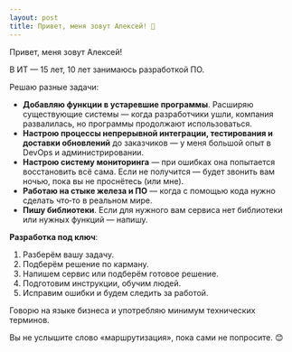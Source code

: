 ```yaml
---
layout: post
title: Привет, меня зовут Алексей! 👋
---
```


Привет, меня зовут Алексей!

В ИТ — 15 лет, 10 лет занимаюсь разработкой ПО.

Решаю разные задачи:
- **Добавляю функции в устаревшие программы**. Расширяю существующие системы — когда разработчики ушли, компания развалилась, но программы продолжают использоваться.
- **Настрою процессы непрерывной интеграции, тестирования и доставки обновлений** до заказчиков — у меня большой опыт в DevOps и администрировании.
- **Настрою систему мониторинга** — при ошибках она попытается восстановить всё сама. Если не получится — будет звонить вам ночью, пока вы не проснётесь (или мне).
- **Работаю на стыке железа и ПО** — когда с помощью кода нужно сделать что‑то в реальном мире.
- **Пишу библиотеки**. Если для нужного вам сервиса нет библиотеки или нужных функций — напишу.

**Разработка под ключ**:
1. Разберём вашу задачу.
2. Подберём решение по карману.
3. Напишем сервис или подберём готовое решение.
4. Подготовим инструкции, обучим людей.
5. Исправим ошибки и будем следить за работой.

Говорю на языке бизнеса и употребляю минимум технических терминов. 

Вы не услышите слово «маршрутизация», пока сами не попросите. 😊
